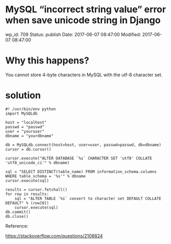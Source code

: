 # MySQL “incorrect string value” error when save unicode string in Django


wp_id: 709
Status: publish
Date: 2017-06-07 08:47:00
Modified: 2017-06-07 08:47:00


# Why this happens?

You cannot store 4-byte characters in MySQL with the utf-8 character set.

# solution
```
#! /usr/bin/env python
import MySQLdb

host = "localhost"
passwd = "passwd"
user = "youruser"
dbname = "yourdbname"

db = MySQLdb.connect(host=host, user=user, passwd=passwd, db=dbname)
cursor = db.cursor()

cursor.execute("ALTER DATABASE `%s` CHARACTER SET 'utf8' COLLATE 'utf8_unicode_ci'" % dbname)

sql = "SELECT DISTINCT(table_name) FROM information_schema.columns WHERE table_schema = '%s'" % dbname
cursor.execute(sql)

results = cursor.fetchall()
for row in results:
    sql = "ALTER TABLE `%s` convert to character set DEFAULT COLLATE DEFAULT" % (row[0])
    cursor.execute(sql)
db.commit()
db.close()
```

Reference:

https://stackoverflow.com/questions/2108824
